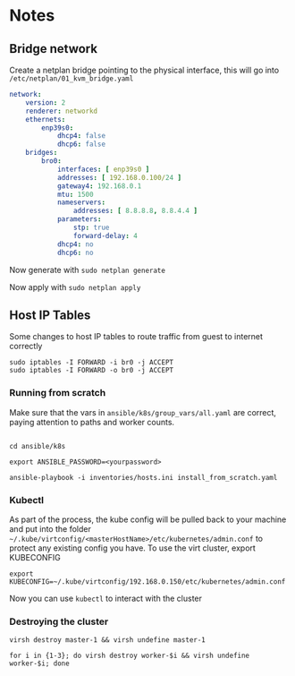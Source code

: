 # Notes

## Bridge network

Create a netplan bridge pointing to the physical interface, this will go into `/etc/netplan/01_kvm_bridge.yaml`

```yaml
network:
    version: 2
    renderer: networkd
    ethernets:
        enp39s0:
            dhcp4: false
            dhcp6: false
    bridges:
        bro0:
            interfaces: [ enp39s0 ]
            addresses: [ 192.168.0.100/24 ]
            gateway4: 192.168.0.1
            mtu: 1500
            nameservers:
                addresses: [ 8.8.8.8, 8.8.4.4 ]
            parameters:
                stp: true
                forward-delay: 4
            dhcp4: no
            dhcp6: no
```

Now generate with `sudo netplan generate`

Now apply with `sudo netplan apply`

## Host IP Tables

Some changes to host IP tables to route traffic from guest to internet correctly

```shell
sudo iptables -I FORWARD -i br0 -j ACCEPT
sudo iptables -I FORWARD -o br0 -j ACCEPT
```

### Running from scratch

Make sure that the vars in `ansible/k8s/group_vars/all.yaml` are correct, paying attention to paths and worker counts.

```shell

cd ansible/k8s

export ANSIBLE_PASSWORD=<yourpassword>

ansible-playbook -i inventories/hosts.ini install_from_scratch.yaml

```

### Kubectl

As part of the process, the kube config will be pulled back to your machine and put into the folder `~/.kube/virtconfig/<masterHostName>/etc/kubernetes/admin.conf` to protect any existing config you have. To use the virt cluster, export KUBECONFIG 

```shell
export KUBECONFIG=~/.kube/virtconfig/192.168.0.150/etc/kubernetes/admin.conf
```

Now you can use `kubectl` to interact with the cluster

### Destroying the cluster

```shell
virsh destroy master-1 && virsh undefine master-1

for i in {1-3}; do virsh destroy worker-$i && virsh undefine worker-$i; done
```